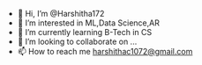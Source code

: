 - 👋 Hi, I’m @Harshitha172
- 👀 I’m interested in ML,Data Science,AR
- 🌱 I’m currently learning B-Tech in CS
- 💞️ I’m looking to collaborate on ...
- 📫 How to reach me harshithac1072@gmail.com

<!---
Harshitha172/Harshitha172 is a ✨ special ✨ repository because its `README.md` (this file) appears on your GitHub profile.
You can click the Preview link to take a look at your changes.
--->
